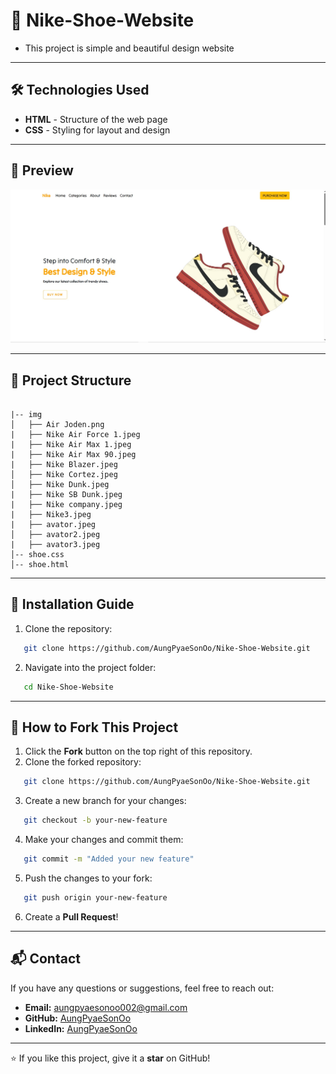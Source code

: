 # 📌 Nike-Shoe-Website

- This project is simple and beautiful design website

---

## 🛠 Technologies Used

- **HTML** - Structure of the web page
- **CSS** - Styling for layout and design

---

## 📸 Preview

![Nike-Shoe-Webite](Nike-Shoe-Website.jpg)

---

## 📂 Project Structure

```

|-- img
│   ├── Air Joden.png
|   ├── Nike Air Force 1.jpeg
|   ├── Nike Air Max 1.jpeg
|   ├── Nike Air Max 90.jpeg
|   ├── Nike Blazer.jpeg
│   ├── Nike Cortez.jpeg
│   ├── Nike Dunk.jpeg
|   ├── Nike SB Dunk.jpeg
|   ├── Nike company.jpeg
|   ├── Nike3.jpeg
|   ├── avator.jpeg
│   ├── avator2.jpeg
|   ├── avator3.jpeg
│-- shoe.css
│-- shoe.html

```

---

## 🚀 Installation Guide

1. Clone the repository: 
```bash
   git clone https://github.com/AungPyaeSonOo/Nike-Shoe-Website.git
```
2. Navigate into the project folder:   
```bash
   cd Nike-Shoe-Website
```
---

## 🍴 How to Fork This Project

1. Click the **Fork** button on the top right of this repository.
2. Clone the forked repository:
```bash
   git clone https://github.com/AungPyaeSonOo/Nike-Shoe-Website.git
```

3. Create a new branch for your changes:
```bash
   git checkout -b your-new-feature
```

4. Make your changes and commit them:
```bash
   git commit -m "Added your new feature"
```

5. Push the changes to your fork:
```bash
   git push origin your-new-feature
```

6. Create a **Pull Request**!

---

## 📬 Contact

If you have any questions or suggestions, feel free to reach out:
- **Email:** aungpyaesonoo002@gmail.com
- **GitHub:** [AungPyaeSonOo](https://github.com/AungPyaeSonOo)
- **LinkedIn:** [AungPyaeSonOo](https://www.linkedin.com/in/aung-pyae-son-oo-635761354)

---

⭐ If you like this project, give it a **star** on GitHub!
